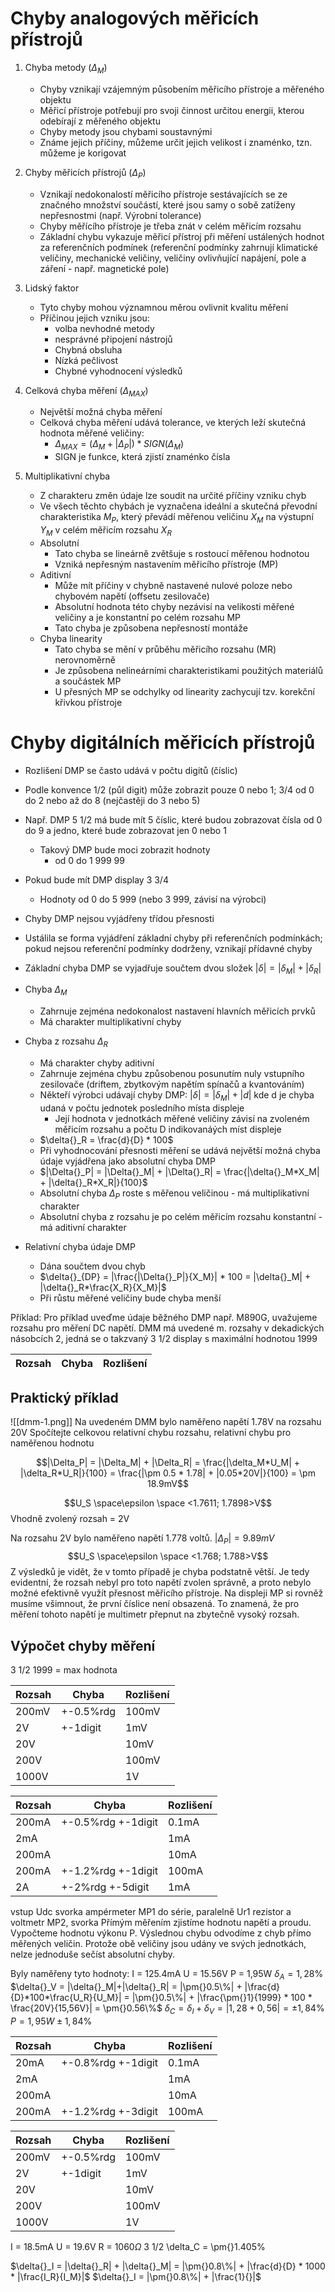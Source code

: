 # Chyby analogových měřicích přístrojů
1. Chyba metody ($\Delta{}_M$)
	- Chyby vznikají vzájemným působením měřicího přístroje a měřeného objektu
	- Měřicí přístroje potřebují pro svoji činnost určitou energii, kterou odebírají z měřeného objektu
	- Chyby metody jsou chybami soustavnými
	- Známe jejich příčiny, můžeme určit jejich velikost i znaménko, tzn. můžeme je korigovat

2. Chyby měřicích přístrojů ($\Delta{}_P$)
	- Vznikají nedokonalostí měřicího přístroje sestávajících se ze značného množství součástí, které jsou samy o sobě zatíženy nepřesnostmi (např. Výrobní tolerance)
	- Chyby měřícího přístroje je třeba znát v celém měřicím rozsahu
	- Základní chybu vykazuje měřicí přístroj při měření ustálených hodnot za referenčních podmínek (referenční podmínky zahrnují klimatické veličiny, mechanické veličiny, veličiny ovlivňující napájení, pole a záření - např. magnetické pole)

3. Lidský faktor
	- Tyto chyby mohou významnou měrou ovlivnit kvalitu měření
	- Příčinou jejich vzniku jsou:
		- volba nevhodné metody
		- nesprávné připojení nástrojů
		- Chybná obsluha
		- Nízká pečlivost
		- Chybné vyhodnocení výsledků

4. Celková chyba měření ($\Delta{}_{MAX}$)
	- Největší možná chyba měření
	- Celková chyba měření udává tolerance, ve kterých leží skutečná hodnota měřené veličiny:
		- $\Delta{}_{MAX} = (\Delta{}_{M}+|\Delta{}_{P}|) * SIGN(\Delta{}_{M})$
		- SIGN je funkce, která zjistí znaménko čísla


5. Multiplikativní chyba
	- Z charakteru změn údaje lze soudit na určité příčiny vzniku chyb
	- Ve všech těchto chybách je vyznačena ideální a skutečná převodní charakteristika $M_P$, který převádí měřenou veličinu $X_M$ na výstupní $Y_M$ v celém měřicím rozsahu $X_R$ 
	- Absolutní
		- Tato chyba se lineárně zvětšuje s rostoucí měřenou hodnotou
		- Vzniká nepřesným nastavením měřicího přístroje (MP)
	- Aditivní
		- Může mít příčiny v chybně nastavené nulové poloze nebo chybovém napětí (offsetu zesilovače)
		- Absolutní hodnota této chyby nezávisí na velikosti měřené veličiny a je konstantní po celém rozsahu MP
		- Tato chyba je způsobena nepřesností montáže
	- Chyba linearity
		- Tato chyba se mění v průběhu měřicího rozsahu (MR) nerovnoměrně
		- Je způsobena nelineárními charakteristikami použitých materiálů a součástek MP
		- U přesných MP se odchylky od linearity zachycují tzv. korekční křivkou přístroje 

# Chyby digitálních měřicích přístrojů
- Rozlišení DMP se často udává v počtu digitů (číslic)
- Podle konvence 1/2 (půl digit) může zobrazit pouze 0 nebo 1; 3/4 od 0 do 2 nebo až do 8 (nejčastěji do 3 nebo 5)
- Např. DMP 5 1/2 má bude mít 5 číslic, které budou zobrazovat čísla od 0 do 9 a jedno, které bude zobrazovat jen 0 nebo 1
	- Takový DMP bude moci zobrazit hodnoty
		- od 0 do 1 999 99
- Pokud bude mít DMP display 3 3/4
	- Hodnoty od 0 do 5 999 (nebo 3 999, závisí na výrobci)

- Chyby DMP nejsou vyjádřeny třídou přesnosti
- Ustálila se forma vyjádření základní chyby při referenčních podmínkách; pokud nejsou referenční podmínky dodrženy, vznikají přídavné chyby
- Základní chyba DMP se vyjadřuje součtem dvou složek
$|\delta{}| = |\delta{}_M| + |\delta{}_R|$

- Chyba $\Delta{}_M$
	- Zahrnuje zejména nedokonalost nastavení hlavních měřicích prvků
	- Má charakter multiplikativní chyby

- Chyba z rozsahu $\Delta{}_R$
	- Má charakter chyby aditivní
	- Zahrnuje zejména chybu způsobenou posunutím nuly vstupního zesilovače (driftem, zbytkovým napětím spínačů a kvantováním)
	- Někteří výrobci udávají chyby DMP: $|\delta{}| = |\delta{}_M| + |d|$ kde d je chyba udaná v počtu jednotek posledního místa displeje
		- Její hodnota v jednotkách měřené veličiny závisí na zvoleném měřicím rozsahu a počtu D indikovanáých míst displeje
	- $\delta{}_R = \frac{d}{D} * 100$
	- Při vyhodnocování přesnosti měření se udává největší možná chyba údaje vyjádřena jako absolutní chyba DMP
	- $|\Delta{}_P| = |\Delta{}_M| + |\Delta{}_R| = \frac{|\delta{}_M*X_M| + |\delta{}_R*X_R|}{100}$
	- Absolutní chyba $\Delta{}_P$ roste s měřenou veličinou - má multiplikativní charakter
	- Absolutní chyba z rozsahu je po celém měřicím rozsahu konstantní - má aditivní charakter

- Relativní chyba údaje DMP
	- Dána součtem dvou chyb
	- $\delta{}_{DP} = |\frac{|\Delta{}_P|}{X_M}| * 100 = |\delta{}_M| + |\delta{}_R*\frac{X_R}{X_M}|$
	- Při růstu měřené veličiny bude chyba menší

Příklad:
Pro příklad uveďme údaje běžného DMP např. M890G, uvažujeme rozsahu pro měření DC napětí.
DMM má uvedené m. rozsahy v dekadických násobcích 2, jedná se o takzvaný 3 1/2 display s maximální hodnotou 1999

| Rozsah | Chyba | Rozlišení | 
|-|-|-|

## Praktický příklad
![[dmm-1.png]]
Na uvedeném DMM bylo naměřeno napětí 1.78V na rozsahu 20V
Spočítejte celkovou relativní chybu rozsahu, relativní chybu pro naměřenou hodnotu

$$|\Delta_P| = |\Delta_M| + |\Delta_R| = \frac{|\delta_M*U_M| + |\delta_R*U_R|}{100} = \frac{|\pm 0.5 * 1.78| + |0.05*20V|}{100} = \pm 18.9mV$$

$$U_S \space\epsilon \space <1.7611; 1.7898>V$$
Vhodně zvolený rozsah = 2V

Na rozsahu 2V bylo naměřeno napětí 1.778 voltů.
$|\Delta_P| = 9.89mV$
$$U_S \space\epsilon \space <1.768; 1.788>V$$
Z výsledků je vidět, že v tomto případě je chyba podstatně větší. Je tedy evidentní, že rozsah nebyl pro toto napětí zvolen správně, a proto nebylo možné efektivně využít přesnost měřicího přístroje. Na displeji MP si rovněž musíme všimnout, že první číslice není obsazená. To znamená, že pro měření tohoto napětí je multimetr přepnut na zbytečně vysoký rozsah.

## Výpočet chyby měření
3 1/2
1999 = max hodnota

| Rozsah | Chyba | Rozlišení |
| ---- | ---- | ---- |
| 200mV | +-0.5%rdg | 100mV |
| 2V | +-1digit | 1mV |
| 20V |  | 10mV |
| 200V |  | 100mV |
| 1000V |  | 1V |

| Rozsah | Chyba     | Rozlišení |
| ------ | --------- | --------- |
| 200mA  | +-0.5%rdg +-1digit | 0.1mA     |
| 2mA     |   | 1mA       |
| 200mA    |           | 10mA      |
| 200mA   | +-1.2%rdg +-1digit          | 100mA     |
| 2A  | +-2%rdg +-5digit          | 1mA        |
vstup Udc svorka ampérmeter MP1 do série, paralelně  Ur1 rezistor a voltmetr MP2, svorka
Přímým měřením zjistíme hodnotu napětí a proudu. Vypočteme hodnotu výkonu P.
Výslednou chybu odvodíme z chyb přímo měřených veličin.
Protože obě veličiny jsou udány ve svých jednotkách, nelze jednoduše sečíst absolutní chyby.

Byly naměřeny tyto hodnoty:
I = 125.4mA
U = 15.56V
P = 1,95W
$\delta{}_A = 1,28\%$
$\delta{}_V = |\delta{}_M|+|\delta{}_R| = |\pm{}0.5\%| + |\frac{d}{D}*100*\frac{U_R}{U_M}| = |\pm{}0.5\%| + |\frac{\pm{}1}{1999} * 100 * \frac{20V}{15,56V}| = \pm{}0.56\%$
$\delta{}_C = \delta{}_I + \delta{}_V = |1,28 + 0,56| = \pm{}1,84\%$
$P = 1,95W \pm{}1,84\%$



| Rozsah | Chyba | Rozlišení |
| ---- | ---- | ---- |
| 20mA | +-0.8%rdg +-1digit | 0.1mA |
| 2mA |  | 1mA |
| 200mA |  | 10mA |
| 200mA | +-1.2%rdg +-3digit | 100mA |

| Rozsah | Chyba | Rozlišení |
| ---- | ---- | ---- |
| 200mV | +-0.5%rdg | 100mV |
| 2V | +-1digit | 1mV |
| 20V |  | 10mV |
| 200V |  | 100mV |
| 1000V |  | 1V |

I = 18.5mA
U = 19.6V
R = $1060\Omega$
3 1/2
\delta_C = \pm{}1.405\%

$\delta{}_I = |\delta{}_R| + |\delta{}_M| = |\pm{}0.8\%| + |\frac{d}{D} * 1000 * |\frac{I_R}{I_M}|$
$\delta{}_I = |\pm{}0.8\%| + |\frac{1}{}|$